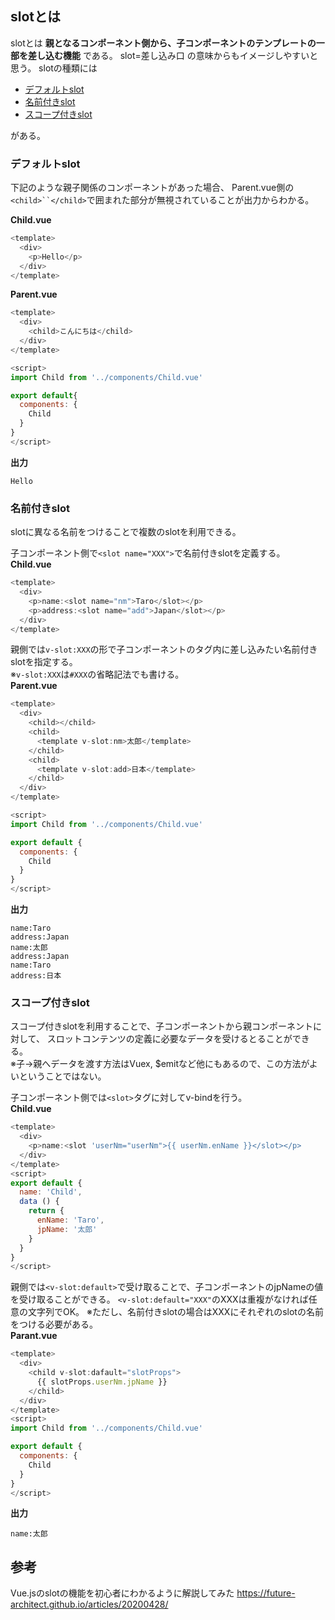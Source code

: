 ## slotとは
slotとは **親となるコンポーネント側から、子コンポーネントのテンプレートの一部を差し込む機能** である。
slot=差し込み口 の意味からもイメージしやすいと思う。
slotの種類には

- [デフォルトslot](#デフォルトslot)
- [名前付きslot](#名前付きslot)
- [スコープ付きslot](#スコープ付きslot)

がある。

### デフォルトslot
下記のような親子関係のコンポーネントがあった場合、
Parent.vue側の`<child>``</child>`で囲まれた部分が無視されていることが出力からわかる。

**Child.vue**
```js
<template>
  <div>
    <p>Hello</p>
  </div>
</template>
```

**Parent.vue**
```js
<template>
  <div>
    <child>こんにちは</child>
  </div>
</template>

<script>
import Child from '../components/Child.vue'

export default{
  components: {
    Child
  }
}
</script>
```

**出力**
```
Hello
```

### 名前付きslot
slotに異なる名前をつけることで複数のslotを利用できる。

子コンポーネント側で`<slot name="XXX">`で名前付きslotを定義する。  
**Child.vue**
```js
<template>
  <div>
    <p>name:<slot name="nm">Taro</slot></p>
    <p>address:<slot name="add">Japan</slot></p>
  </div>
</template>
```

親側では`v-slot:XXX`の形で子コンポーネントのタグ内に差し込みたい名前付きslotを指定する。  
※`v-slot:XXX`は`#XXX`の省略記法でも書ける。  
**Parent.vue**
```js
<template>
  <div>
    <child></child>
    <child>
      <template v-slot:nm>太郎</template>
    </child>
    <child>
      <template v-slot:add>日本</template>
    </child>
  </div>
</template>

<script>
import Child from '../components/Child.vue'

export default {
  components: {
    Child
  }
}
</script>
```

**出力**
```
name:Taro
address:Japan
name:太郎
address:Japan
name:Taro
address:日本
```

### スコープ付きslot
スコープ付きslotを利用することで、子コンポーネントから親コンポーネントに対して、
スロットコンテンツの定義に必要なデータを受けるとることができる。  
※子→親へデータを渡す方法はVuex, $emitなど他にもあるので、この方法がよいということではない。

子コンポーネント側では`<slot>`タグに対してv-bindを行う。    
**Child.vue**
```js
<template>
  <div>
    <p>name:<slot 'userNm="userNm">{{ userNm.enName }}</slot></p>
  </div>
</template>
<script>
export default {
  name: 'Child',
  data () {
    return {
      enName: 'Taro',
      jpName: '太郎'
    }
  }
}
</script>
```

親側では`<v-slot:default>`で受け取ることで、子コンポーネントのjpNameの値を受け取ることができる。
`<v-slot:default="XXX"`のXXXは重複がなければ任意の文字列でOK。
※ただし、名前付きslotの場合はXXXにそれぞれのslotの名前をつける必要がある。  
**Parant.vue**
```js
<template>
  <div>
    <child v-slot:dafault="slotProps">
      {{ slotProps.userNm.jpName }}
    </child>
  </div>
</template>
<script>
import Child from '../components/Child.vue'

export default {
  components: {
    Child
  }
}
</script>
```

**出力**
```
name:太郎
```

## 参考
Vue.jsのslotの機能を初心者にわかるように解説してみた
https://future-architect.github.io/articles/20200428/
